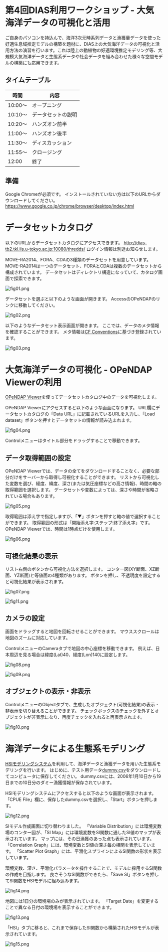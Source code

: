 # 第4回DIAS利用ワークショップ - 大気海洋データの可視化と活用

ご自身のパソコンを持込んで、海洋3次元時系列データと漁獲量データを使った好適生息域推定モデルの構築を題材に、DIAS上の大気海洋データの可視化と活用方法の演習を行います。これは陸上の動植物の好適環境推定モデリング等、大規模大気海洋データと生態系データや社会データを組み合わせた様々な空間モデルの構築にも応用できます。

## タイムテーブル

| 時間 | 内容 |
|---|---|
| 10:00〜 | オープニング |
| 10:10〜 | データセットの説明 |
| 10:20〜 | ハンズオン前半 |
| 11:00〜 | ハンズオン後半 |
| 11:30〜 | ディスカッション |
| 11:55〜 | クロージング |
| 12:00 | 終了 |

## 準備

Google Chromeが必須です。
インストールされていない方は以下のURLからダウンロードしてください。
https://www.google.co.jp/chrome/browser/desktop/index.html

# データセットカタログ

以下のURLからデータセットカタログにアクセスできます。
http://dias-tb2.tkl.iis.u-tokyo.ac.jp:10080/thredds/
ログイン情報は別途お知らせします。

MOVE-RA2014、FORA、CDAの3種類のデータセットを用意しています。
MOVE-RA2014は一つのデータセット、FORAとCDAは複数のデータセットから構成されています。
データセットはディレクトリ構造になっていて、カタログ画面で探索できます。

![fig01.png](https://likr.github.io/20160328dias-workshop/figs/fig01.png "fig01.png")

データセットを選ぶと以下のような画面が開きます。
AccessのOPeNDAPのリンクに移動してください。

![fig02.png](https://likr.github.io/20160328dias-workshop/figs/fig02.png "fig02.png")

以下のようなデータセット表示画面が開きます。
ここでは、データのメタ情報を確認することができます。
メタ情報は[CF Conventions](http://cfconventions.org/)に基づき登録されています。

![fig03.png](https://likr.github.io/20160328dias-workshop/figs/fig03.png "fig03.png")

# 大気海洋データの可視化 - OPeNDAP Viewerの利用

[OPeNDAP Viewer](http://likr.github.io/opendap-viewer/)を使ってデータセットカタログ中のデータを可視化します。

OPeNDAP Viewerにアクセスすると以下のような画面になります。
URL欄にデータセットカタログの「Data URL」に記載されているURLを入力し、「Load dataset」ボタンを押すとデータセットの情報が読み込まれます。

![fig04.png](https://likr.github.io/20160328dias-workshop/figs/fig04.png "fig04.png")

Controlメニューはタイトル部分をドラッグすることで移動できます。

## データ取得範囲の設定

OPeNDAP Viewerでは、データの全てをダウンロードすることなく、必要な部分だけをサーバーから取得し可視化することができます。
リストから可視化した変数を選び、経度、緯度、深さ(または気圧座標などの高さ情報)、時間の軸の取得範囲を選択します。
データセットや変数によっては、深さや時間が省略されている場合もあります。

![fig05.png](https://likr.github.io/20160328dias-workshop/figs/fig05.png "fig05.png")

取得範囲は添え字で指定しますが、「▼」ボタンを押すと軸の値で選択することができます。
取得範囲の形式は「開始添え字:ステップ:終了添え字」です。
OPeNDAP Viewerでは、時間は1時点だけを使用します。

![fig06.png](https://likr.github.io/20160328dias-workshop/figs/fig06.png "fig06.png")

## 可視化結果の表示

リスト右側のボタンから可視化方法を選択します。
コンター図(XY断面、XZ断面、YZ断面)と等値面の4種類があります。
ボタンを押し、不透明度を設定すると可視化結果が表示されます。

![fig07.png](https://likr.github.io/20160328dias-workshop/figs/fig07.png "fig07.png")

![fig11.png](https://likr.github.io/20160328dias-workshop/figs/fig11.png "fig11.png")

## カメラの設定

画面をドラッグすると地図を回転させることができます。
マウススクロールは地図のズームに対応しています。

ControlメニューのCameraタブで地図の中心座標を移動できます。
例えば、日本周辺を見る場合は緯度(Lat)40、経度(Lon)140に設定します。

![fig08.png](https://likr.github.io/20160328dias-workshop/figs/fig08.png "fig08.png")

![fig09.png](https://likr.github.io/20160328dias-workshop/figs/fig09.png "fig09.png")

## オブジェクトの表示・非表示

ControlメニューのObjectタブで、生成したオブジェクト(可視化結果)の表示・非表示を切り替えることができます。
チェックボックスのチェックを外すとオブジェクトが非表示になり、再度チェックを入れると再表示されます。

![fig10.png](https://likr.github.io/20160328dias-workshop/figs/fig10.png "fig10.png")

# 海洋データによる生態系モデリング

[HSIモデリングシステム](http://likr.github.io/web-squid/public/)を利用して、海洋データと漁獲データを用いた生態系モデリングを行います。
はじめに、テスト用データ[dummy.csv](https://www.dropbox.com/s/vtokhxptjep066f/dummy.csv?dl=0)をダウンロードしてコンピュータに保存してください。
dummy.csvには、2006年1月10日から19日までの10日分のダミー漁獲情報が保存されています。

HSIモデリングシステムにアクセスすると以下のような画面が表示されます。
「CPUE File」欄に、保存したdummy.csvを選択し、「Start」ボタンを押します。

![fig12.png](https://likr.github.io/20160328dias-workshop/figs/fig12.png "fig12.png")

SIモデル作成画面に切り替わりました。
「Variable Distribution」には環境変数場のコンター図が、「SI Map」には環境変数をSI関数に通したSI値のマップが表示されています。
マップには、その日漁獲のあった点も表示されています。
「Correlation Graph」には、環境変数とSI値の深さ毎の相関を表示しています。
「Scatter Plot Graph」には、平滑化スプラインによるSI関数の形状を表示しています。

環境変数、深さ、平滑化パラメータを操作することで、モデルに採用するSI関数の作成を目指します。
良さそうなSI関数ができたら、「Save SI」ボタンを押してSI関数をHSIモデルに組み込みます。

![fig14.png](https://likr.github.io/20160328dias-workshop/figs/fig14.png "fig14.png")

地図には1日分の環境場のみが表示されています。
「Target Date」を変更することで異なる日付の環境場を表示することができます。

![fig13.png](https://likr.github.io/20160328dias-workshop/figs/fig13.png "fig13.png")

「HSI」タブに移ると、これまで保存したSI関数から構築されたHSIモデルが表示されています。

![fig15.png](https://likr.github.io/20160328dias-workshop/figs/fig15.png "fig15.png")
